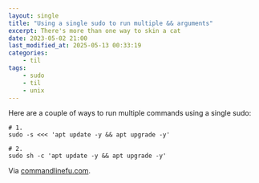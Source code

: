 ```yaml
---
layout: single
title: "Using a single sudo to run multiple && arguments"
excerpt: There's more than one way to skin a cat
date: 2023-05-02 21:00
last_modified_at: 2025-05-13 00:33:19
categories:
    - til
tags:
    - sudo
    - til
    - unix
---
```


Here are a couple of ways to run multiple commands using a single sudo:

```shell
# 1.
sudo -s <<< 'apt update -y && apt upgrade -y'

# 2.
sudo sh -c 'apt update -y && apt upgrade -y'
```

Via [commandlinefu.com](https://www.commandlinefu.com/commands/view/24653/using-a-single-sudo-to-run-multiple-arguments).
